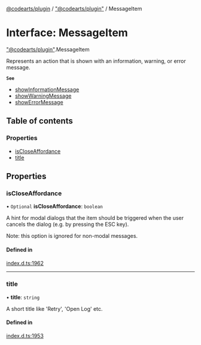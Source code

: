 [@codearts/plugin](../README.md) / ["@codearts/plugin"](../modules/_codearts_plugin_.md) / MessageItem

# Interface: MessageItem

["@codearts/plugin"](../modules/_codearts_plugin_.md).MessageItem

Represents an action that is shown with an information, warning, or
error message.

**`See`**

 - [showInformationMessage](../modules/codearts_plugin_.window.md#showinformationmessage)
 - [showWarningMessage](../modules/codearts_plugin_.window.md#showwarningmessage)
 - [showErrorMessage](../modules/codearts_plugin_.window.md#showerrormessage)

## Table of contents

### Properties

- [isCloseAffordance](codearts_plugin_.MessageItem.md#iscloseaffordance)
- [title](codearts_plugin_.MessageItem.md#title)

## Properties

### isCloseAffordance

• `Optional` **isCloseAffordance**: `boolean`

A hint for modal dialogs that the item should be triggered
when the user cancels the dialog (e.g. by pressing the ESC
key).

Note: this option is ignored for non-modal messages.

#### Defined in

[index.d.ts:1962](https://github.com/xyz-fish/cloudide-plugin-api/blob/9927cd6/index.d.ts#L1962)

___

### title

• **title**: `string`

A short title like 'Retry', 'Open Log' etc.

#### Defined in

[index.d.ts:1953](https://github.com/xyz-fish/cloudide-plugin-api/blob/9927cd6/index.d.ts#L1953)
